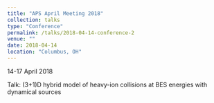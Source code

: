 ```yaml
---
title: "APS April Meeting 2018"
collection: talks
type: "Conference"
permalink: /talks/2018-04-14-conference-2
venue: ""
date: 2018-04-14
location: "Columbus, OH"
---
```


14-17 April 2018

Talk: (3+1)D hybrid model of heavy-ion collisions at BES energies with dynamical sources 
